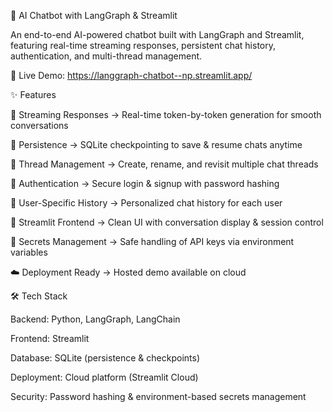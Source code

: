🤖 AI Chatbot with LangGraph & Streamlit

An end-to-end AI-powered chatbot built with LangGraph and Streamlit, featuring real-time streaming responses, persistent chat history, authentication, and multi-thread management.

🚀 Live Demo: https://langgraph-chatbot--np.streamlit.app/

✨ Features

🔄 Streaming Responses → Real-time token-by-token generation for smooth conversations

💾 Persistence → SQLite checkpointing to save & resume chats anytime

🧵 Thread Management → Create, rename, and revisit multiple chat threads

🔐 Authentication → Secure login & signup with password hashing

👤 User-Specific History → Personalized chat history for each user

🎨 Streamlit Frontend → Clean UI with conversation display & session control

🔑 Secrets Management → Safe handling of API keys via environment variables

☁️ Deployment Ready → Hosted demo available on cloud

🛠️ Tech Stack

Backend: Python, LangGraph, LangChain

Frontend: Streamlit

Database: SQLite (persistence & checkpoints)

Deployment: Cloud platform (Streamlit Cloud)

Security: Password hashing & environment-based secrets management
